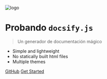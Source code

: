 <!-- _coverpage.md -->

<!-- ![logo](_media/colab_logo.png) -->
![logo](https://vilcagamarracf.github.io/img/favicon.png)

# Probando `docsify.js`

> Un generador de documentación mágico

- Simple and lightweight
- No statically built html files
- Multiple themes

[GitHub](https://github.com/vilcagamarracf/Prueba-docsify)
[Get Started](#Inicio)
